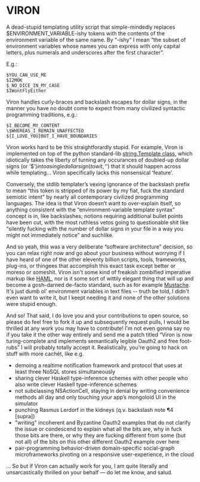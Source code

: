 VIRON
=====

A dead-stupid templating utility script that simple-mindedly replaces
$ENVIRONMENT_VARIABLE-ishy tokens with the contents of the environment
variable of the same name. By “-ishy” I mean “the subset of environment
variables whose names you can express with only capital letters, plus numerals
and underscores after the first character”.

E.g.:

    $YOU_CAN_USE_ME
    $I2MOK
    $_NO_DICE_IN_MY_CASE
    $IWontFlyEither

Viron handles curly-braces and backslash escapes for dollar signs, in the manner you have
no doubt come to expect from many civilized syntactic programming traditions, e.g.:

    $I_BECOME_MY_CONTENT
    \$WHEREAS_I_REMAIN_UNAFFECTED
    ${I_LOVE_YOU}BUT_I_HAVE_BOUNDARIES

Viron works hard to be this straightforardly stupid. For example, Viron is implemented
on top of the python standard-lib [string.Template class](http://docs.python.org/release/2.5.2/lib/node40.html), which idiotically takes the liberty of turning any occurances of doubled-up dollar signs (or ‘$$’) into
a single dollar sign (to wit, ‘$’) that it should happen across while templating… Viron 
specifically lacks this nonsensical ‘feature’.

Conversely, the stdlib templater’s vexing ignorance of the backslash prefix to mean
“this token is stripped of its power by my fiat, fuck the standard semiotic intent"
by nearly all contemporary civilized programming languages. The idea is that Viron
doesn’t want to over-explain itself, so anything consistent with the “environment-variable
template syntax” concept is in, like backslashes; notions requiring
additional bullet points have been cut, with the most ruthless vetos going to
questionable shit like “silently fucking with the number of dollar signs in your
file in a way you might not immediately notice” and suchlike.

And so yeah, this was a very deliberate “software architecture” decision, so you can
relax right now and go about your business without worrying if I have heard of one
of the other eleventy billion scripts, tools, frameworks, plug-ins, or thingees that
accomplish this exact task except better or moreso or someshit. Viron isn't some
kind of freakish zombified imperative markup like [HAML](http://haml-lang.com/), nor is it some sort of wittily
elegant thing that will up and become a gosh-darned de-facto standard, such as for example
[Mustache](http://mustache.github.com/). It's just dumb ol' environment variables in text files -- truth be told,
I didn't even want to write it, but I keept needing it and none of the other solutions
were stupid enough.

And so! That said, I do love you and your contributions to open source, so please do
feel free to fork it up and subsequently request pulls, I would be thrilled at any
work you may have to contribute! I'm not even gonna say no if you take it the other
way entirely and send me a patch titled “Viron is now turing-complete and implements
semantically legible Oauth2 and free foot-rubs” I will probably totally accept it.
Realistically, you're going to hack on stuff with more cachét, like e.g.

* demoing a realtime notification framework and protocol that uses at least three NoSQL stores simultaneously
* sharing clever Haskell type-inference schemes with other people who also write clever Haskell type-inference schemes
* not subclassing NSActionCell, staying in denial by writing convenience methods all day and only touching your app’s mongoloid UI in the simulator
* punching Rasmus Lerdorf in the kidneys (q.v. backslash note ¶4 [supra])
* "writing" incoherent and Byzantine Oauth2 examples that do not clarify the issue or condescend to explain what all the bits are, why in fuck those bits are there, or why they are fucking different from some (but not all) of the bits on this other different Oauth2 example over here
* pair-programming behavior-driven domain-specific social-graph microframeworks pivoting on a responsive user-experience, in the cloud

... So but if Viron can actually work for you, I am quite literally and unsarcastically thrilled on your behalf — do let me know, and salud.
